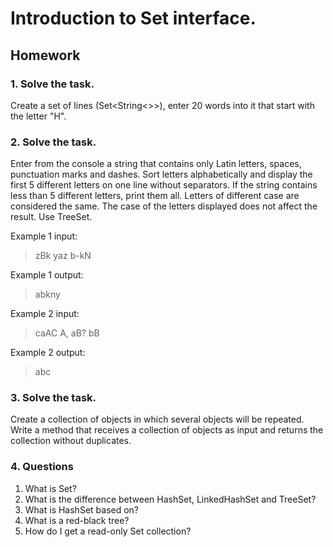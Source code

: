 # Introduction to Set interface.

## Homework

### 1. Solve the task.
Create a set of lines (Set<String<>>), enter 20 words into it that start with the letter "H".

### 2. Solve the task.
Enter from the console a string that contains only Latin letters, spaces, punctuation marks and dashes.
Sort letters alphabetically and display the first 5 different letters on one line without separators.
If the string contains less than 5 different letters, print them all.
Letters of different case are considered the same.
The case of the letters displayed does not affect the result.
Use TreeSet.

Example 1 input:
>zBk yaz b-kN

Example 1 output:
>abkny

Example 2 input:
>caAC A, aB? bB

Example 2 output:
>abc

### 3. Solve the task.
Create a collection of objects in which several objects will be repeated.
Write a method that receives a collection of objects as input and returns the collection without duplicates.

### 4. Questions
1. What is Set?
2. What is the difference between HashSet, LinkedHashSet and TreeSet?
3. What is HashSet based on?
4. What is a red-black tree?
5. How do I get a read-only Set collection?


